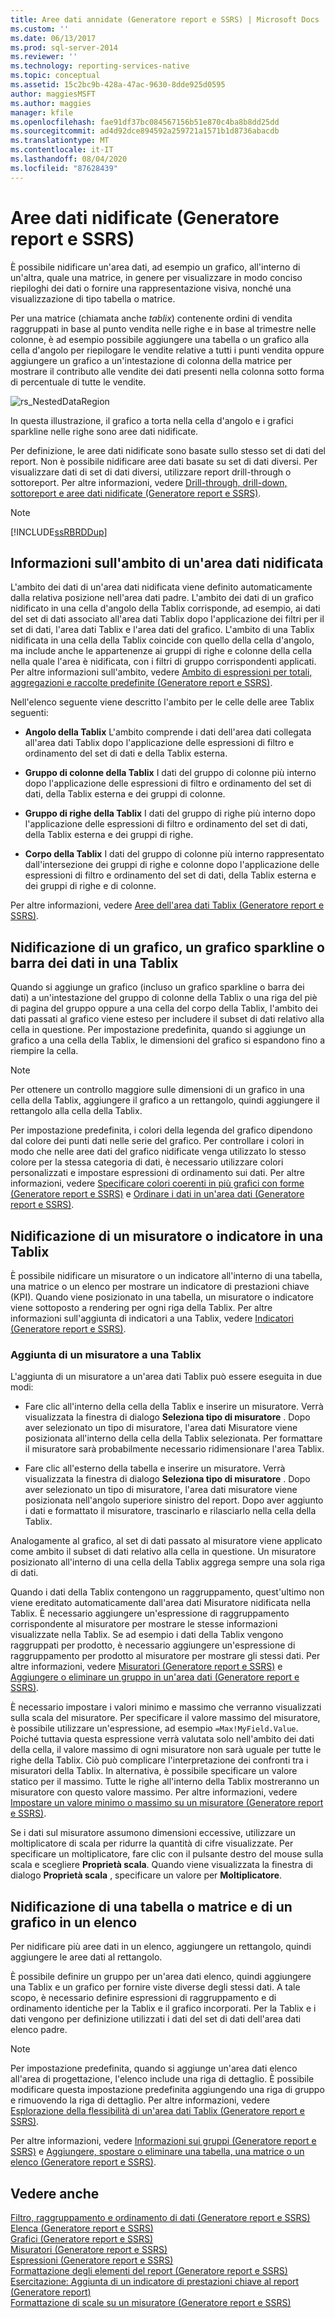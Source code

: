 ```yaml
---
title: Aree dati annidate (Generatore report e SSRS) | Microsoft Docs
ms.custom: ''
ms.date: 06/13/2017
ms.prod: sql-server-2014
ms.reviewer: ''
ms.technology: reporting-services-native
ms.topic: conceptual
ms.assetid: 15c2bc9b-428a-47ac-9630-8dde925d0595
author: maggiesMSFT
ms.author: maggies
manager: kfile
ms.openlocfilehash: fae91df37bc084567156b51e870c4ba8b8dd25dd
ms.sourcegitcommit: ad4d92dce894592a259721a1571b1d8736abacdb
ms.translationtype: MT
ms.contentlocale: it-IT
ms.lasthandoff: 08/04/2020
ms.locfileid: "87628439"
---
```

# <a name="nested-data-regions-report-builder-and-ssrs"></a>Aree dati nidificate (Generatore report e SSRS)
  È possibile nidificare un'area dati, ad esempio un grafico, all'interno di un'altra, quale una matrice, in genere per visualizzare in modo conciso riepiloghi dei dati o fornire una rappresentazione visiva, nonché una visualizzazione di tipo tabella o matrice.  
  
 Per una matrice (chiamata anche *tablix*) contenente ordini di vendita raggruppati in base al punto vendita nelle righe e in base al trimestre nelle colonne, è ad esempio possibile aggiungere una tabella o un grafico alla cella d'angolo per riepilogare le vendite relative a tutti i punti vendita oppure aggiungere un grafico a un'intestazione di colonna della matrice per mostrare il contributo alle vendite dei dati presenti nella colonna sotto forma di percentuale di tutte le vendite.  
  
 ![rs_NestedDataRegion](../media/rs-nesteddataregion.gif "rs_NestedDataRegion")  
  
 In questa illustrazione, il grafico a torta nella cella d'angolo e i grafici sparkline nelle righe sono aree dati nidificate.  
  
 Per definizione, le aree dati nidificate sono basate sullo stesso set di dati del report. Non è possibile nidificare aree dati basate su set di dati diversi. Per visualizzare dati di set di dati diversi, utilizzare report drill-through o sottoreport. Per altre informazioni, vedere [Drill-through, drill-down, sottoreport e aree dati nidificate &#40;Generatore report e SSRS&#41;](drillthrough-drilldown-subreports-and-nested-data-regions.md).  
  
> [!NOTE]  
>  [!INCLUDE[ssRBRDDup](../../includes/ssrbrddup-md.md)]  
  
## <a name="understanding-scope-for-a-nested-data-region"></a>Informazioni sull'ambito di un'area dati nidificata  
 L'ambito dei dati di un'area dati nidificata viene definito automaticamente dalla relativa posizione nell'area dati padre. L'ambito dei dati di un grafico nidificato in una cella d'angolo della Tablix corrisponde, ad esempio, ai dati del set di dati associato all'area dati Tablix dopo l'applicazione dei filtri per il set di dati, l'area dati Tablix e l'area dati del grafico. L'ambito di una Tablix nidificata in una cella della Tablix coincide con quello della cella d'angolo, ma include anche le appartenenze ai gruppi di righe e colonne della cella nella quale l'area è nidificata, con i filtri di gruppo corrispondenti applicati. Per altre informazioni sull'ambito, vedere [Ambito di espressioni per totali, aggregazioni e raccolte predefinite &#40;Generatore report e SSRS&#41;](expression-scope-for-totals-aggregates-and-built-in-collections.md).  
  
 Nell'elenco seguente viene descritto l'ambito per le celle delle aree Tablix seguenti:  
  
-   **Angolo della Tablix** L'ambito comprende i dati dell'area dati collegata all'area dati Tablix dopo l'applicazione delle espressioni di filtro e ordinamento del set di dati e della Tablix esterna.  
  
-   **Gruppo di colonne della Tablix** I dati del gruppo di colonne più interno dopo l'applicazione delle espressioni di filtro e ordinamento del set di dati, della Tablix esterna e dei gruppi di colonne.  
  
-   **Gruppo di righe della Tablix** I dati del gruppo di righe più interno dopo l'applicazione delle espressioni di filtro e ordinamento del set di dati, della Tablix esterna e dei gruppi di righe.  
  
-   **Corpo della Tablix** I dati del gruppo di colonne più interno rappresentato dall'intersezione dei gruppi di righe e colonne dopo l'applicazione delle espressioni di filtro e ordinamento del set di dati, della Tablix esterna e dei gruppi di righe e di colonne.  
  
 Per altre informazioni, vedere [Aree dell'area dati Tablix &#40;Generatore report e SSRS&#41;](tablix-data-region-areas-report-builder-and-ssrs.md).  
  
## <a name="nesting-a-chart-sparkline-or-data-bar-in-a-tablix"></a>Nidificazione di un grafico, un grafico sparkline o barra dei dati in una Tablix  
 Quando si aggiunge un grafico (incluso un grafico sparkline o barra dei dati) a un'intestazione del gruppo di colonne della Tablix o una riga del piè di pagina del gruppo oppure a una cella del corpo della Tablix, l'ambito dei dati passati al grafico viene esteso per includere il subset di dati relativo alla cella in questione. Per impostazione predefinita, quando si aggiunge un grafico a una cella della Tablix, le dimensioni del grafico si espandono fino a riempire la cella.  
  
> [!NOTE]  
>  Per ottenere un controllo maggiore sulle dimensioni di un grafico in una cella della Tablix, aggiungere il grafico a un rettangolo, quindi aggiungere il rettangolo alla cella della Tablix.  
  
 Per impostazione predefinita, i colori della legenda del grafico dipendono dal colore dei punti dati nelle serie del grafico. Per controllare i colori in modo che nelle aree dati del grafico nidificate venga utilizzato lo stesso colore per la stessa categoria di dati, è necessario utilizzare colori personalizzati e impostare espressioni di ordinamento sui dati. Per altre informazioni, vedere [Specificare colori coerenti in più grafici con forme &#40;Generatore report e SSRS&#41;](charts-report-builder-and-ssrs.md) e [Ordinare i dati in un'area dati &#40;Generatore report e SSRS&#41;](sort-data-in-a-data-region-report-builder-and-ssrs.md).  
  
## <a name="nesting-a-gauge-or-an-indicator-in-a-tablix"></a>Nidificazione di un misuratore o indicatore in una Tablix  
 È possibile nidificare un misuratore o un indicatore all'interno di una tabella, una matrice o un elenco per mostrare un indicatore di prestazioni chiave (KPI). Quando viene posizionato in una tabella, un misuratore o indicatore viene sottoposto a rendering per ogni riga della Tablix. Per altre informazioni sull'aggiunta di indicatori a una Tablix, vedere [Indicatori &#40;Generatore report e SSRS&#41;](indicators-report-builder-and-ssrs.md).  
  
### <a name="adding-a-gauge-to-a-tablix"></a>Aggiunta di un misuratore a una Tablix  
 L'aggiunta di un misuratore a un'area dati Tablix può essere eseguita in due modi:  
  
-   Fare clic all'interno della cella della Tablix e inserire un misuratore. Verrà visualizzata la finestra di dialogo **Seleziona tipo di misuratore** . Dopo aver selezionato un tipo di misuratore, l'area dati Misuratore viene posizionata all'interno della cella della Tablix selezionata. Per formattare il misuratore sarà probabilmente necessario ridimensionare l'area Tablix.  
  
-   Fare clic all'esterno della tabella e inserire un misuratore. Verrà visualizzata la finestra di dialogo **Seleziona tipo di misuratore** . Dopo aver selezionato un tipo di misuratore, l'area dati misuratore viene posizionata nell'angolo superiore sinistro del report. Dopo aver aggiunto i dati e formattato il misuratore, trascinarlo e rilasciarlo nella cella della Tablix.  
  
 Analogamente al grafico, al set di dati passato al misuratore viene applicato come ambito il subset di dati relativo alla cella in questione. Un misuratore posizionato all'interno di una cella della Tablix aggrega sempre una sola riga di dati.  
  
 Quando i dati della Tablix contengono un raggruppamento, quest'ultimo non viene ereditato automaticamente dall'area dati Misuratore nidificata nella Tablix. È necessario aggiungere un'espressione di raggruppamento corrispondente al misuratore per mostrare le stesse informazioni visualizzate nella Tablix. Se ad esempio i dati della Tablix vengono raggruppati per prodotto, è necessario aggiungere un'espressione di raggruppamento per prodotto al misuratore per mostrare gli stessi dati. Per altre informazioni, vedere [Misuratori &#40;Generatore report e SSRS&#41;](gauges-report-builder-and-ssrs.md) e [Aggiungere o eliminare un gruppo in un'area dati &#40;Generatore report e SSRS&#41;](add-or-delete-a-group-in-a-data-region-report-builder-and-ssrs.md).  
  
 È necessario impostare i valori minimo e massimo che verranno visualizzati sulla scala del misuratore. Per specificare il valore massimo del misuratore, è possibile utilizzare un'espressione, ad esempio `=Max!MyField.Value`. Poiché tuttavia questa espressione verrà valutata solo nell'ambito dei dati della cella, il valore massimo di ogni misuratore non sarà uguale per tutte le righe della Tablix. Ciò può complicare l'interpretazione dei confronti tra i misuratori della Tablix. In alternativa, è possibile specificare un valore statico per il massimo. Tutte le righe all'interno della Tablix mostreranno un misuratore con questo valore massimo. Per altre informazioni, vedere [Impostare un valore minimo o massimo su un misuratore &#40;Generatore report e SSRS&#41;](set-a-minimum-or-maximum-on-a-gauge-report-builder-and-ssrs.md).  
  
 Se i dati sul misuratore assumono dimensioni eccessive, utilizzare un moltiplicatore di scala per ridurre la quantità di cifre visualizzate. Per specificare un moltiplicatore, fare clic con il pulsante destro del mouse sulla scala e scegliere **Proprietà scala**. Quando viene visualizzata la finestra di dialogo **Proprietà scala** , specificare un valore per **Moltiplicatore**.  
  
## <a name="nesting-a-table-or-matrix-and-a-chart-in-a-list"></a>Nidificazione di una tabella o matrice e di un grafico in un elenco  
 Per nidificare più aree dati in un elenco, aggiungere un rettangolo, quindi aggiungere le aree dati al rettangolo.  
  
 È possibile definire un gruppo per un'area dati elenco, quindi aggiungere una Tablix e un grafico per fornire viste diverse degli stessi dati. A tale scopo, è necessario definire espressioni di raggruppamento e di ordinamento identiche per la Tablix e il grafico incorporati. Per la Tablix e i dati vengono per definizione utilizzati i dati del set di dati dell'area dati elenco padre.  
  
> [!NOTE]  
>  Per impostazione predefinita, quando si aggiunge un'area dati elenco all'area di progettazione, l'elenco include una riga di dettaglio. È possibile modificare questa impostazione predefinita aggiungendo una riga di gruppo e rimuovendo la riga di dettaglio. Per altre informazioni, vedere [Esplorazione della flessibilità di un'area dati Tablix &#40;Generatore report e SSRS&#41;](exploring-the-flexibility-of-a-tablix-data-region-report-builder-and-ssrs.md).  
  
 Per altre informazioni, vedere [Informazioni sui gruppi &#40;Generatore report e SSRS&#41;](understanding-groups-report-builder-and-ssrs.md) e [Aggiungere, spostare o eliminare una tabella, una matrice o un elenco &#40;Generatore report e SSRS&#41;](add-move-or-delete-a-table-matrix-or-list-report-builder-and-ssrs.md).  
  
## <a name="see-also"></a>Vedere anche  
 [Filtro, raggruppamento e ordinamento di dati &#40;Generatore report e SSRS&#41;](filter-group-and-sort-data-report-builder-and-ssrs.md)   
 [Elenca &#40;Generatore report e SSRS&#41;](tables-matrices-and-lists-report-builder-and-ssrs.md)   
 [Grafici &#40;Generatore report e SSRS&#41;](charts-report-builder-and-ssrs.md)   
 [Misuratori &#40;Generatore report e SSRS&#41;](gauges-report-builder-and-ssrs.md)   
 [Espressioni &#40;Generatore report e SSRS&#41;](expressions-report-builder-and-ssrs.md)   
 [Formattazione degli elementi del report &#40;Generatore report e SSRS&#41;](formatting-report-items-report-builder-and-ssrs.md)   
 [Esercitazione: Aggiunta di un indicatore di prestazioni chiave al report &#40;Generatore report&#41;](../tutorial-adding-a-kpi-to-your-report-report-builder.md)   
 [Formattazione di scale su un misuratore &#40;Generatore report e SSRS&#41;](formatting-scales-on-a-gauge-report-builder-and-ssrs.md)  
  
  
